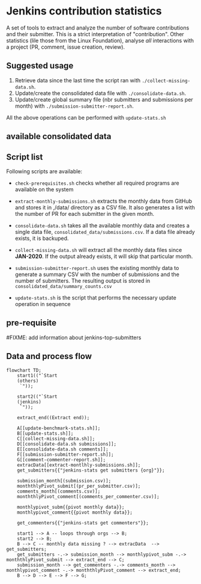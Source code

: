 # Jenkins contribution statistics

A set of tools to extract and analyze the number of software contributions and their submitter.
This is a strict interpretation of "contribution". Other statistics (lile those from the Linux Foundation), analyse *all* interactions with a project (PR, comment, issue creation, review).

## Suggested usage

1. Retrieve data since the last time the script ran with `./collect-missing-data.sh`.
1. Update/create the consolidated data file with `./consolidate-data.sh`.
1. Update/create global summary file (nbr submitters and submissions per month) with `./submission-submitter-report.sh`.

All the above operations can be performed with `update-stats.sh`

## available consolidated data

## Script list

Following scripts are available:
- `check-prerequisites.sh` checks whether all required programs are available on the system
- `extract-monthly-submissions.sh` extracts the monthly data from GitHub and stores it in ,/data/ directory as a CSV file. It also generates a list with the number of PR for each submitter in the given month.
- `consolidate-data.sh` takes all the available monthly data and creates a single data file, `consolidated_data/submissions.csv`. If a data file already exists, it is backuped.
- `collect-missing-data.sh` will extract all the monthly data files since **JAN-2020**. If the output already exists, it will skip that particular month.
- `submission-submitter-report.sh` uses the existing monthly data to generate a summary CSV with the number of submissions and the number of submitters. The resulting output is stored in `consolidated_data/summary_counts.csv`

- `update-stats.sh` is the script that performs the necessary update operation in sequence

## pre-requisite

#FIXME: add information about jenkins-top-submitters

## Data and process flow

```mermaid
flowchart TD;
	start1(("`Start
	(others)
	 `"));

	start2(("`Start
	(jenkins)
	 `"));

    extract_end((Extract end));

    A[[update-benchmark-stats.sh]];
    B[[update-stats.sh]];
    C[[collect-missing-data.sh]];
    D[[consolidate-data.sh submissions]];
    E[[consolidate-data.sh comments]];
    F[[submission-submitter-report.sh]];
    G[[comment-commenter-report.sh]];
    extracData[[extract-montlhly-submissions.sh]];
    get_submitters{{"jenkins-stats get submitters {org}"}};

    submission_month[(submission.csv)];
    monththlyPivot_submit[(pr_per_submitter.csv)];
    comments_month[(comments.csv)];
    monththlyPivot_comment[(comments_per_commenter.csv)];
    
    monthlypivot_subm{{pivot monthly data}};
    monthlypivot_comment{{pivot monthly data}};

    get_commenters{{"jenkins-stats get commenters"}};
    
    start1 --> A -- loops through orgs --> B;
    start2 --> B;
    B --> C -- monthly data missing ? --> extracData  --> get_submitters;
    get_submitters -.-> submission_month --> monthlypivot_subm -.-> monththlyPivot_submit --> extract_end --> C;
    submission_month --> get_commenters -.-> comments_month --> monthlypivot_comment -.-> monththlyPivot_comment --> extract_end;
    B --> D --> E --> F --> G;
```